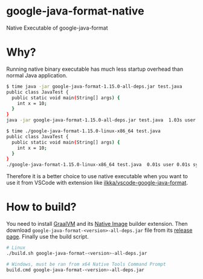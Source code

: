 # google-java-format-native

Native Executable of google-java-format

# Why?

Running native binary executable has much less startup overhead than normal Java application.

```sh
$ time java -jar google-java-format-1.15.0-all-deps.jar test.java
public class JavaTest {
  public static void main(String[] args) {
    int x = 10;
  }
}
java -jar google-java-format-1.15.0-all-deps.jar test.java  1.03s user 0.07s system 172% cpu 0.641 total

$ time ./google-java-format-1.15.0-linux-x86_64 test.java
public class JavaTest {
  public static void main(String[] args) {
    int x = 10;
  }
}
./google-java-format-1.15.0-linux-x86_64 test.java  0.01s user 0.01s system 101% cpu 0.013 total
```

Therefore it is a better choice to use native executable when you want to use it from VSCode with extension like [ilkka/vscode-google-java-format]( https://github.com/ilkka/vscode-google-java-format).

# How to build?

You need to install [GraalVM](https://www.graalvm.org/) and its [Native Image](https://www.graalvm.org/22.1/reference-manual/native-image/) builder extension. Then download `google-java-format-<version>-all-deps.jar` file from its [release page](https://github.com/google/google-java-format/releases). Finally use the build script.

```sh
# Linux
./build.sh google-java-format-<version>-all-deps.jar

# Windows, must be ran from x64 Native Tools Command Prompt
build.cmd google-java-format-<version>-all-deps.jar
```

